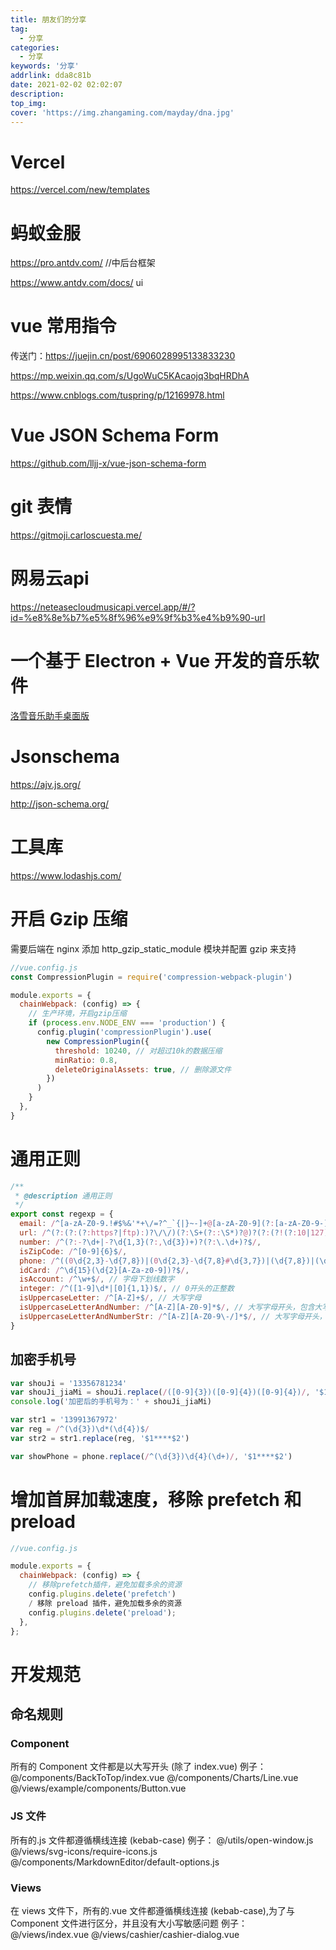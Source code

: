 ```yaml
---
title: 朋友们的分享
tag:
  - 分享
categories:
  - 分享
keywords: '分享'
addrlink: dda8c81b
date: 2021-02-02 02:02:07
description:
top_img:
cover: 'https://img.zhangaming.com/mayday/dna.jpg'
---
```

# Vercel

https://vercel.com/new/templates

# 蚂蚁金服

https://pro.antdv.com/ //中后台框架

https://www.antdv.com/docs/ ui

# vue 常用指令

传送门：https://juejin.cn/post/6906028995133833230

https://mp.weixin.qq.com/s/UgoWuC5KAcaojq3bqHRDhA

https://www.cnblogs.com/tuspring/p/12169978.html

# Vue JSON Schema Form

https://github.com/lljj-x/vue-json-schema-form

# git 表情

https://gitmoji.carloscuesta.me/

# 网易云api
https://neteasecloudmusicapi.vercel.app/#/?id=%e8%8e%b7%e5%8f%96%e9%9f%b3%e4%b9%90-url
# 一个基于 Electron + Vue 开发的音乐软件

<a href="https://github.com/lyswhut/lx-music-desktop"  target="_blank">洛雪音乐助手桌面版</a>

# Jsonschema

https://ajv.js.org/

http://json-schema.org/

# 工具库

https://www.lodashjs.com/

# 开启 Gzip 压缩

需要后端在 nginx 添加 http_gzip_static_module 模块并配置 gzip 来支持

```js
//vue.config.js
const CompressionPlugin = require('compression-webpack-plugin')

module.exports = {
  chainWebpack: (config) => {
    // 生产环境，开启gzip压缩
    if (process.env.NODE_ENV === 'production') {
      config.plugin('compressionPlugin').use(
        new CompressionPlugin({
          threshold: 10240, // 对超过10k的数据压缩
          minRatio: 0.8,
          deleteOriginalAssets: true, // 删除源文件
        })
      )
    }
  },
}
```

# 通用正则

```js
/**
 * @description 通用正则
 */
export const regexp = {
  email: /^[a-zA-Z0-9.!#$%&'*+\/=?^_`{|}~-]+@[a-zA-Z0-9](?:[a-zA-Z0-9-]{0,61}[a-zA-Z0-9])?(?:\.[a-zA-Z0-9](?:[a-zA-Z0-9-]{0,61}[a-zA-Z0-9])?)*$/,
  url: /^(?:(?:(?:https?|ftp):)?\/\/)(?:\S+(?::\S*)?@)?(?:(?!(?:10|127)(?:\.\d{1,3}){3})(?!(?:169\.254|192\.168)(?:\.\d{1,3}){2})(?!172\.(?:1[6-9]|2\d|3[0-1])(?:\.\d{1,3}){2})(?:[1-9]\d?|1\d\d|2[01]\d|22[0-3])(?:\.(?:1?\d{1,2}|2[0-4]\d|25[0-5])){2}(?:\.(?:[1-9]\d?|1\d\d|2[0-4]\d|25[0-4]))|(?:(?:[a-z\u00a1-\uffff0-9]-*)*[a-z\u00a1-\uffff0-9]+)(?:\.(?:[a-z\u00a1-\uffff0-9]-*)*[a-z\u00a1-\uffff0-9]+)*(?:\.(?:[a-z\u00a1-\uffff]{2,})).?)(?::\d{2,5})?(?:[/?#]\S*)?$/i,
  number: /^(?:-?\d+|-?\d{1,3}(?:,\d{3})+)?(?:\.\d+)?$/,
  isZipCode: /^[0-9]{6}$/,
  phone: /^((0\d{2,3}-\d{7,8})|(0\d{2,3}-\d{7,8}#\d{3,7})|(\d{7,8})|(\d{7,8}#\d{3,7})|((13[0-9]|14[5-9]|15[012356789]|166|17[0-8]|18[0-9]|19[8-9])[0-9]{8}))$/,
  idCard: /^\d{15}(\d{2}[A-Za-z0-9])?$/,
  isAccount: /^\w+$/, // 字母下划线数字
  integer: /^([1-9]\d*|[0]{1,1})$/, // 0开头的正整数
  isUppercaseLetter: /^[A-Z]+$/, // 大写字母
  isUppercaseLetterAndNumber: /^[A-Z][A-Z0-9]*$/, // 大写字母开头，包含大写字母与数字
  isUppercaseLetterAndNumberStr: /^[A-Z][A-Z0-9\-/]*$/, // 大写字母开头，包含大写字母与数字
}
```

## 加密手机号

```js
var shouJi = '13356781234'
var shouJi_jiaMi = shouJi.replace(/([0-9]{3})([0-9]{4})([0-9]{4})/, '$1****$3')
console.log('加密后的手机号为：' + shouJi_jiaMi)

var str1 = '13991367972'
var reg = /^(\d{3})\d*(\d{4})$/
var str2 = str1.replace(reg, '$1****$2')

var showPhone = phone.replace(/^(\d{3})\d{4}(\d+)/, '$1****$2')
```

# 增加首屏加载速度，移除 prefetch 和 preload

```js
//vue.config.js

module.exports = {
  chainWebpack: (config) => {
    // 移除prefetch插件，避免加载多余的资源
    config.plugins.delete('prefetch')
    / 移除 preload 插件，避免加载多余的资源
    config.plugins.delete('preload');
  },
};

```

# 开发规范

## 命名规则

### Component

所有的 Component 文件都是以大写开头 (除了 index.vue)
例子：
@/components/BackToTop/index.vue
@/components/Charts/Line.vue
@/views/example/components/Button.vue

### JS 文件

所有的.js 文件都遵循横线连接 (kebab-case)
例子：
@/utils/open-window.js
@/views/svg-icons/require-icons.js
@/components/MarkdownEditor/default-options.js

### Views

在 views 文件下，所有的.vue 文件都遵循横线连接 (kebab-case),为了与 Component 文件进行区分，并且没有大小写敏感问题
例子：
@/views/index.vue
@/views/cashier/cashier-dialog.vue
